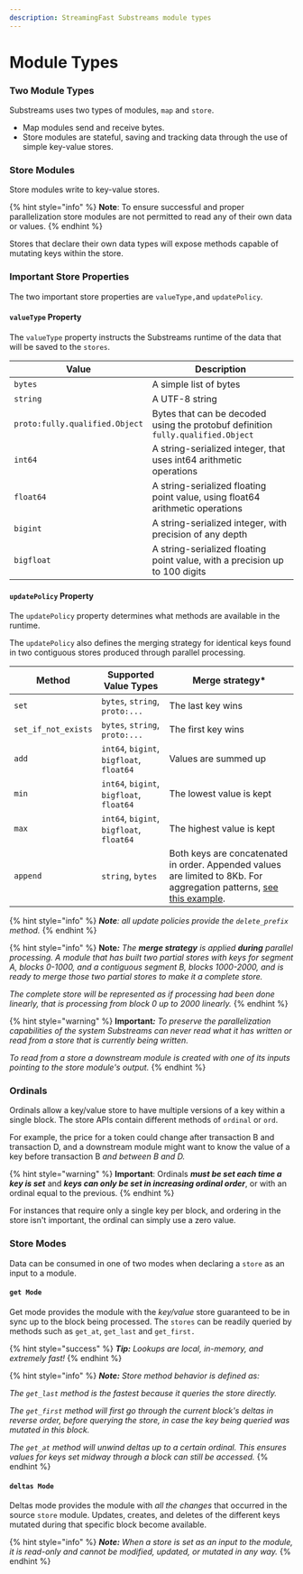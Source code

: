 ```yaml
---
description: StreamingFast Substreams module types
---
```


# Module Types

### Two Module Types

Substreams uses two types of modules, `map` and `store`.&#x20;

* Map modules send and receive bytes.&#x20;
* Store modules are stateful, saving and tracking data through the use of simple key-value stores.

### Store Modules

Store modules write to key-value stores.&#x20;

{% hint style="info" %}
**Note**: To ensure successful and proper parallelization store modules are not permitted to read any of their own data or values.
{% endhint %}

Stores that declare their own data types will expose methods capable of mutating keys within the store.

### Important Store Properties

The two important store properties are `valueType,`and `updatePolicy`.

#### `valueType` Property

The `valueType` property instructs the Substreams runtime of the data that will be saved to the `stores`.

| Value                          | Description                                                                      |
| ------------------------------ | -------------------------------------------------------------------------------- |
| `bytes`                        | A simple list of bytes                                                           |
| `string`                       | A UTF-8 string                                                                   |
| `proto:fully.qualified.Object` | Bytes that can be decoded using the protobuf definition `fully.qualified.Object` |
| `int64`                        | A string-serialized integer, that uses int64 arithmetic operations               |
| `float64`                      | A string-serialized floating point value, using float64 arithmetic operations    |
| `bigint`                       | A string-serialized integer, with precision of any depth                         |
| `bigfloat`                     | A string-serialized floating point value, with a precision up to 100 digits      |

#### `updatePolicy` Property

The `updatePolicy` property determines what methods are available in the runtime.&#x20;

The `updatePolicy` also defines the merging strategy for identical keys found in two contiguous stores produced through parallel processing.

| Method              | Supported Value Types                    | Merge strategy\*                                                                                                                                                                                             |
| ------------------- | ---------------------------------------- | ------------------------------------------------------------------------------------------------------------------------------------------------------------------------------------------------------------ |
| `set`               | `bytes`, `string`, `proto:...`           | The last key wins                                                                                                                                                                                            |
| `set_if_not_exists` | `bytes`, `string`, `proto:...`           | The first key wins                                                                                                                                                                                           |
| `add`               | `int64`, `bigint`, `bigfloat`, `float64` | Values are summed up                                                                                                                                                                                         |
| `min`               | `int64`, `bigint`, `bigfloat`, `float64` | The lowest value is kept                                                                                                                                                                                     |
| `max`               | `int64`, `bigint`, `bigfloat`, `float64` | The highest value is kept                                                                                                                                                                                    |
| `append`            | `string`, `bytes`                        | Both keys are concatenated in order. Appended values are limited to 8Kb. For aggregation patterns, [see this example](https://github.com/streamingfast/substreams-uniswap-v3/blob/develop/src/lib.rs#L760).  |



{% hint style="info" %}
_**Note**: all update policies provide the `delete_prefix` method._
{% endhint %}

{% hint style="info" %}
**Note**_**:** The **merge strategy** is applied **during** parallel processing. A module that has built two partial stores with keys for segment A, blocks 0-1000, and a contiguous segment B, blocks 1000-2000, and is ready to merge those two partial stores to make it a complete store._

_The complete store will be represented as if processing had been done linearly, that is processing from block 0 up to 2000 linearly._
{% endhint %}

{% hint style="warning" %}
**Important**_**:** To preserve the parallelization capabilities of the system Substreams can never read what it has written or read from a store that is currently being written._

_To read from a store a downstream module is created with one of its inputs pointing to the store module's output._
{% endhint %}

### Ordinals

Ordinals allow a key/value store to have multiple versions of a key within a single block. The store APIs contain different methods of `ordinal` or `ord`.

For example, the price for a token could change after transaction B and transaction D, and a downstream module might want to know the value of a key before transaction B _and between B and D._&#x20;

{% hint style="warning" %}
**Important**: Ordinals _**must be set each time a key is set**_ and _**keys can only be set in increasing ordinal order**_, or with an ordinal equal to the previous.
{% endhint %}

For instances that require only a single key per block, and ordering in the store isn't important, the ordinal can simply use a zero value.

### Store Modes

Data can be consumed in one of two modes when declaring a `store` as an input to a module.

#### `get Mode`

Get mode provides the module with the _key/value_ store guaranteed to be in sync up to the block being processed. The `stores` can be readily queried by methods such as `get_at`, `get_last` and `get_first.`&#x20;

{% hint style="success" %}
_**Tip:** Lookups are local, in-memory, and extremely fast!_
{% endhint %}

{% hint style="info" %}
_**Note:** Store method behavior is defined as:_

_The `get_last` method is the fastest because it queries the store directly._&#x20;

_The `get_first` method will first go through the current block's deltas in reverse order, before querying the store, in case the key being queried was mutated in this block._&#x20;

_The `get_at` method will unwind deltas up to a certain ordinal. This ensures values for keys set midway through a block can still be accessed._
{% endhint %}

#### `deltas Mode`

Deltas mode provides the module with _all_ _the_ _changes_ that occurred in the source `store` module. Updates, creates, and deletes of the different keys mutated during that specific block become available.

{% hint style="info" %}
_**Note:** When a store is set as an input to the module, it is read-only and cannot be modified, updated, or mutated in any way._
{% endhint %}
